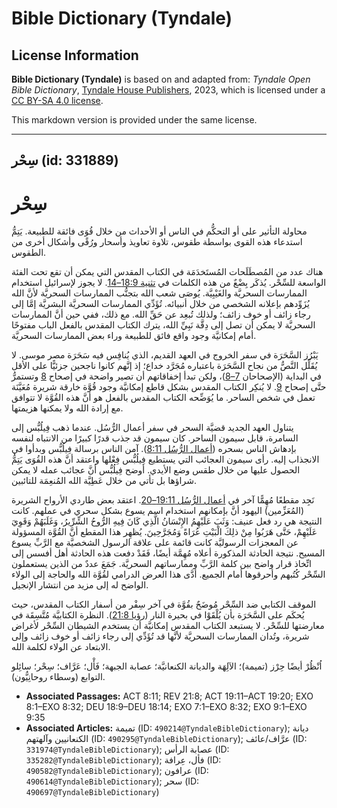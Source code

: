 # Bible Dictionary (Tyndale)

## License Information

**Bible Dictionary (Tyndale)** is based on and adapted from: _Tyndale Open Bible Dictionary_, [Tyndale House Publishers](https://tyndaleopenresources.com/), 2023, which is licensed under a [CC BY-SA 4.0 license](https://creativecommons.org/licenses/by-sa/4.0/legalcode.en).

This markdown version is provided under the same license.



--------------------------------

## سِحْر (id: 331889)

سِحْر
=====

محاولة التأثير على أو التحكُّم في الناس أو الأحداث من خلال قُوَى فائقة للطبيعة. يَتِمُّ استدعاء هذه القوى بواسطة طقوس، تلاوة تعاويذ وأسحار ورُقًى وأشكال أخرى من الطقوس.

هناك عدد من المُصطَلَحات المُستَخدَمَة في الكتاب المقدس التي يمكن أن تقع تحت الفئة الواسعة للسِّحْر. يُذكَر بِضْعٌ من هذه الكلمات في [تثنية 18:9–14](https://ref.ly/Deut18:9-Deut18:14). لا يجوز لإسرائيل استخدام الممارسات السحريَّة والغَيْبِيَّة. يُوصَى شعب الله بتجنُّب الممارسات السحريَّة لأنَّ الله يُزَوِّدهم بإعلانه الشخصي من خلال أنبيائه. تُؤَدِّي الممارسات السحريَّة البشريَّة إمَّا إلى رجاء زائف أو خوف زائف؛ ولذلك تُبعِد عن حَقِّ الله. مع ذلك، ففي حين أنَّ الممارسات السحريَّة لا يمكن أن تصل إلى دِقَّة نَبِيِّ الله، يترك الكتاب المقدس بالفعل الباب مفتوحًا أمام إمكانيَّة وجود واقع فائق للطبيعة وراء بعض الممارسات السحريَّة.

يَبْرُز السَّحَرَة في سفر الخروج في العهد القديم، الذي يُنافِس فيه سَحَرَة مصر موسى. لا يُقَلِّل النَّصُّ من نجاح السَّحَرَة باعتباره مُجَرَّد خداع؛ إذ إنَّهم كانوا ناجحين جزئيًّا على الأقل في البداية (الإصحاحان [7–8](https://ref.ly/Exod7:1-Exod8:32))، ولكن تبدأ إخفاقاتهم أن تصير واضحة في إصحاح [8](https://ref.ly/Exod8:1-Exod8:32) وتستمرُّ حتَّى إصحاح [9](https://ref.ly/Exod9:1-Exod9:35). لا يُنكِر الكتاب المقدس بشكل قاطع إمكانيَّة وجود قُوَّة خارقة شريرة مُعَيَّنَة تعمل في شخص الساحر. ما يُوَضِّحه الكتاب المقدس بالفعل هو أنَّ هذه القُوَّة لا تتوافق مع إرادة الله ولا يمكنها هزيمتها.

يتناول العهد الجديد قضيَّة السحر في سفر أعمال الرُّسُل. عندما ذهب فِيلُبُّس إلى السامرة، قابل سيمون الساحر. كان سيمون قد جذب قدرًا كبيرًا من الانتباه لنفسه بإدهاش الناس بسحره ([أعمال الرُّسُل 8:11](https://ref.ly/Acts8:11)). آمن الناس برسالة فِيلُبُّس وبدأوا في الانجذاب إليه. رأى سيمون العجائب التي يستطيع فِيلُبُّس فِعْلها واعتقد أنَّ هذه القُوَى يَتِمُّ الحصول عليها من خلال طقس وضع الأيدي. أوضح فِيلُبُّس أنَّ عجائب عمله لا يمكن شراؤها بل تأتي من خلال عَطِيَّة الله المُنعِمَة للتائبين.

نَجِد مقطعًا مُهِمًّا آخر في [أعمال الرُّسُل 19:11–20](https://ref.ly/Acts19:11-Acts19:20). اعتقد بعض طاردي الأرواح الشريرة (المُعَزِّمين) اليهود أنَّ بإمكانهم استخدام اسم يسوع بشكل سحري في عملهم. كانت النتيجة هي رد فعل عنيف: وَثَبَ عَلَيْهِمُ الإِنْسَانُ الَّذِي كَانَ فِيهِ الرُّوحُ الشِّرِّيرُ، وَغَلَبَهُمْ وَقَوِيَ عَلَيْهِمْ، حَتَّى هَرَبُوا مِنْ ذلِكَ الْبَيْتِ عُرَاةً وَمُجَرَّحِينَ. يُظهِر هذا المقطع أنَّ القُوَّة المسؤولة عن المعجزات الرسوليَّة كانت قائمة على علاقة الرسول الشخصيَّة مع الرَّبِّ يسوع المسيح. نتيجة الحادثة المذكورة أعلاه مُهِمَّة أيضًا، فَقَدْ دفعت هذه الحادثة أهل أفسس إلى اتِّخاذ قرار واضح بين كلمة الرَّبِّ وممارساتهم السحريَّة. جَمَعَ عددٌ من الذين يستعملون السِّحْر كُتُبهم وأحرقوها أمام الجميع. أدَّى هذا العرض الدرامي لقُوَّة الله والحاجة إلى الولاء الواضح له إلى مزيد من انتشار الإنجيل.

الموقف الكتابي ضد السِّحْر مُوضَحٌ بقُوَّة في آخر سِفْر من أسفار الكتاب المقدس، حيث يُحكَم على السَّحَرَة بأن يُلْقَوْا في بحيرة النار ([رؤيا 21:8](https://ref.ly/Rev21:8)). النظرة الكتابيَّة مُتَّسِقَة في معارضتها للسِّحْر. لا يستبعد الكتاب المقدس إمكانيَّة أن يستخدم الشيطان السِّحْر لأغراض شريرة، وتُدان الممارسات السحريَّة لأنَّها قد تُؤَدِّي إلى رجاء زائف أو خوف زائف وإلى الابتعاد عن الولاء لكلمة الله.

اُنْظُرْ أيضًا حِرْز (تميمة)؛ الآلِهَة والديانة الكنعانيَّة؛ عصابة الجبهة؛ فَأْل؛ عَرَّاف؛ سِحْر؛ سائِلو التوابع (وسطاء روحانِيُّون).

* **Associated Passages:** ACT 8:11; REV 21:8; ACT 19:11–ACT 19:20; EXO 8:1–EXO 8:32; DEU 18:9–DEU 18:14; EXO 7:1–EXO 8:32; EXO 9:1–EXO 9:35
* **Associated Articles:** تميمة (ID: `490214@TyndaleBibleDictionary`); ديانة الكنعانيين وآلهتهم (ID: `490295@TyndaleBibleDictionary`); عرَّاف/عائف (ID: `331974@TyndaleBibleDictionary`); عصابة الرأس (ID: `335282@TyndaleBibleDictionary`); فأل، عِرافة (ID: `490582@TyndaleBibleDictionary`); عرافون (ID: `490614@TyndaleBibleDictionary`); سحر (ID: `490697@TyndaleBibleDictionary`)

